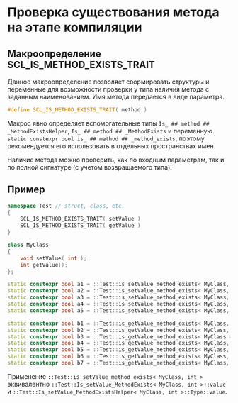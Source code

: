 # Проверка существования метода на этапе компиляции

## Макроопределение SCL_IS_METHOD_EXISTS_TRAIT

Данное макроопределение позволяет свормировать структуры и переменные для возможности проверки у типа наличия метода с заданным наименованием. Имя метода передается в виде параметра.

```cpp
#define SCL_IS_METHOD_EXISTS_TRAIT( method )
```

Макрос явно определяет вспомогательные типы ```Is_ ## method ## _MethodExistsHelper```, ```Is_ ## method ## _MethodExists``` и переменную ```static constexpr bool is_ ## method ## _method_exists```, поэтому рекомендуется его использовать в отдельных пространствах имен.

Наличие метода можно проверить, как по входным параметрам, так и по полной сигнатуре (с учетом возвращаемого типа).

## Пример

```cpp
namespace Test // struct, class, etc.
{
    SCL_IS_METHOD_EXISTS_TRAIT( setValue )
    SCL_IS_METHOD_EXISTS_TRAIT( getValue )
}

class MyClass
{
    void setValue( int );
    int getValue();
};

static constexpr bool a1 = ::Test::is_setValue_method_exists< MyClass, int >; // true
static constexpr bool a2 = ::Test::is_setValue_method_exists< MyClass, double >; // false
static constexpr bool a3 = ::Test::is_setValue_method_exists< MyClass, void(int) >; // true
static constexpr bool a4 = ::Test::is_setValue_method_exists< MyClass, void(double) >; // false
static constexpr bool a5 = ::Test::is_setValue_method_exists< MyClass, int(int) >; // false

static constexpr bool b1 = ::Test::is_getValue_method_exists< MyClass, void(int) >; // false
static constexpr bool b2 = ::Test::is_getValue_method_exists< MyClass, void() >; // false
static constexpr bool b3 = ::Test::is_getValue_method_exists< MyClass >; // true
static constexpr bool b4 = ::Test::is_getValue_method_exists< MyClass, int() >; // true
static constexpr bool b5 = ::Test::is_getValue_method_exists< MyClass, int(void) >; // true
static constexpr bool b6 = ::Test::is_getValue_method_exists< MyClass, int(double) >; // false
static constexpr bool b7 = ::Test::is_getValue_method_exists< MyClass, double() >; // false
```

Применение ```::Test::is_setValue_method_exists< MyClass, int >``` эквивалентно ```::Test::Is_setValue_MethodExists< MyClass, int >::value``` и ```::Test::Is_setValue_MethodExistsHelper< MyClass, int >::Type::value```.